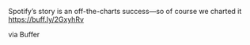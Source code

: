 Spotify’s story is an off-the-charts success—so of course we charted it https://buff.ly/2GxyhRv

via Buffer